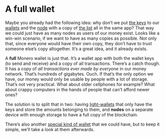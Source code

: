 # A full wallet

Maybe you already had the following idea: why don’t we put [the keys](2.15-keys.md) to our [wallets](2.14-wallets.md) and the [node](2.25-nodes.md) with a copy of [the list](2.10-money_ledger.md) all in the same app? That way we could just have as many nodes as users of our money exist. Looks like a win-win scenario, if we want to have as many copies as possible. Not only that, since everyone would have their own copy, they don’t have to trust someone else’s copy altogether. It’s a great idea, and it already exists.

A **full** Monero wallet is just that. It’s a wallet app with both the wallet keys (to send and receive) and a copy of all transactions. There’s a catch though. It has a copy of *all transactions ever made by everyone* in our money network. That’s hundreds of gigabytes. Ouch. If that’s the only option we have, our money would only be usable by people with a lot of storage. That’s not very practical. What about older cellphones for example? What about crappy computers in the hands of people that can’t afford newer ones?

The solution is to split that in two: having [light-wallets](3%20the%20blueprint%20for%20makers/3.25_light-wallets.md) that only have the keys and store the amounts belonging to them, and **nodes** on a separate device with enough storage to have a full copy of the blockchain.

There’s also another [special kind of wallet](2.32-quick_wallets.md) that we could have, but to keep it simple, we’ll take a look at them afterwards.
